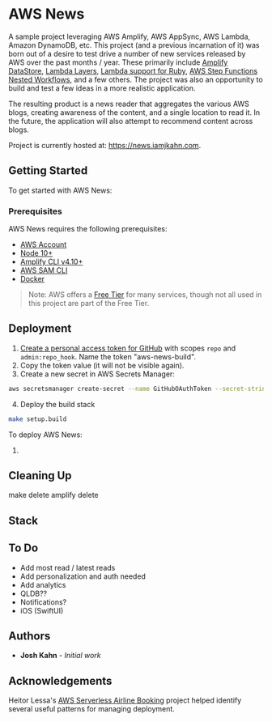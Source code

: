 # AWS News

A sample project leveraging AWS Amplify, AWS AppSync, AWS Lambda, Amazon DynamoDB, etc. This project (and a previous incarnation of it) was born out of a desire to test drive a number of new services released by AWS over the past months / year. These primarily include [Amplify DataStore](https://aws-amplify.github.io/docs/js/datastore), [Lambda Layers](https://docs.aws.amazon.com/lambda/latest/dg/configuration-layers.html), [Lambda support for Ruby](https://docs.aws.amazon.com/lambda/latest/dg//lambda-ruby.html), [AWS Step Functions Nested Workflows](https://aws.amazon.com/about-aws/whats-new/2019/08/aws-step-function-adds-support-for-nested-workflows/), and a few others. The project was also an opportunity to build and test a few ideas in a more realistic application.

The resulting product is a news reader that aggregates the various AWS blogs, creating awareness of the content, and a single location to read it. In the future, the application will also attempt to recommend content across blogs.

Project is currently hosted at: https://news.iamjkahn.com.

## Getting Started

To get started with AWS News:

### Prerequisites

AWS News requires the following prerequisites:

* [AWS Account](https://aws.amazon.com/account/)
* [Node 10+](https://nodejs.org/en/download/)
* [Amplify CLI v4.10+](https://aws-amplify.github.io/docs/cli-toolchain/quickstart#quickstart)
* [AWS SAM CLI](https://docs.aws.amazon.com/serverless-application-model/latest/developerguide/serverless-sam-cli-install.html)
* [Docker](https://docs.docker.com/install/)

> Note: AWS offers a [Free Tier](https://aws.amazon.com/free/) for many services, though not all used in this project are part of the Free Tier.

## Deployment

1. [Create a personal access token for GitHub](https://help.github.com/en/github/authenticating-to-github/creating-a-personal-access-token-for-the-command-line) with scopes `repo` and `admin:repo_hook`. Name the token "aws-news-build".
2. Copy the token value (it will not be visible again).
3. Create a new secret in AWS Secrets Manager:

  ``` bash
  aws secretsmanager create-secret --name GitHubOAuthToken --secret-string ACCESS_TOKEN
  ```

4. Deploy the build stack

  ``` bash
  make setup.build
  ```





To deploy AWS News:

1. 

## Cleaning Up

make delete
amplify delete


## Stack


## To Do

* Add most read / latest reads
* Add personalization and auth needed
* Add analytics
* QLDB??
* Notifications?
* iOS (SwiftUI)

## Authors

* **Josh Kahn** - *Initial work*

## Acknowledgements

Heitor Lessa's [AWS Serverless Airline Booking](https://github.com/aws-samples/aws-serverless-airline-booking) project helped identify several useful patterns for managing deployment.